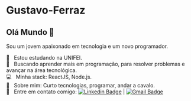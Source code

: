 # Gustavo-Ferraz

## Olá Mundo 👋
Sou um jovem apaixonado em tecnologia e um novo programador.

 📒 &nbsp;   Estou estudando na UNIFEI.
 <br/> :purple_heart: &nbsp; Buscando aprender mais em programação, para resolver problemas e avançar na área tecnológica.
  <br/> :computer: &nbsp; Minha stack: ReactJS, Node.js.
 <br/> 💬  &nbsp; Sobre mim: Curto  tecnologias, programar, andar a cavalo.
 <br/> :email: &nbsp; Entre em contato comigo: [![Linkedin Badge](https://img.shields.io/badge/-GustavoFerraz-blue?style=flat-square&logo=Linkedin&logoColor=white&link=https://www.linkedin.com/in/gustavo-ferraz-7700731b4/)](https://www.linkedin.com/in/gustavo-ferraz-7700731b4/) 
| 
[![Gmail Badge](https://img.shields.io/badge/-ferrazgjf@gmail.com-c14438?style=flat-square&logo=Gmail&logoColor=white&link=mailto:ferrazgjf@gmail.com)](mailto:ferrazgjf@gmail.com)

